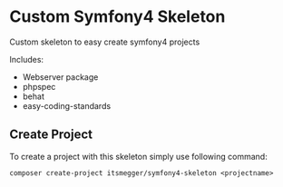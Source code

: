 Custom Symfony4 Skeleton
========================

Custom skeleton to easy create symfony4 projects

Includes:
- Webserver package
- phpspec
- behat
- easy-coding-standards

Create Project
--------------

To create a project with this skeleton simply use following command:

    composer create-project itsmegger/symfony4-skeleton <projectname>
